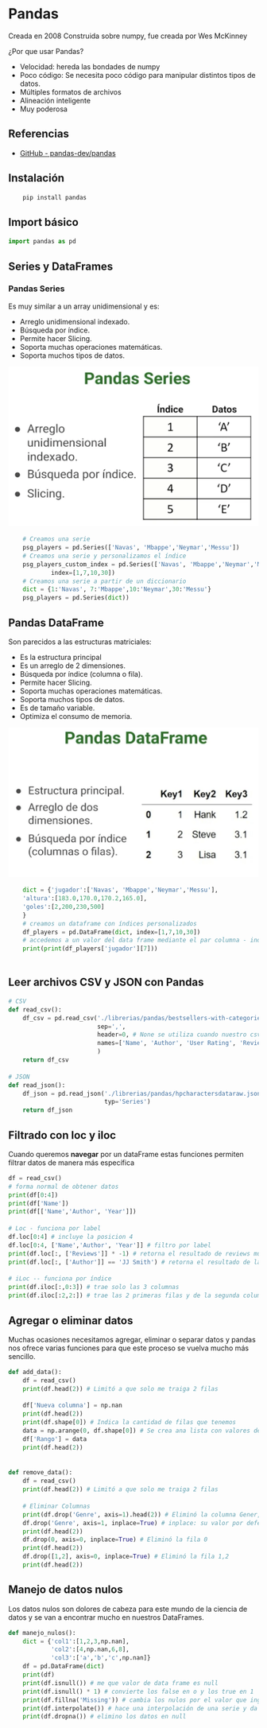 # Pandas

Creada en 2008 Construida sobre numpy, fue creada por Wes McKinney

¿Por que usar Pandas?
* Velocidad: hereda las bondades de numpy
* Poco código: Se necesita poco código para manipular distintos tipos de datos.
* Múltiples formatos de archivos
* Alineación inteligente
* Muy poderosa

## Referencias 
* [GitHub - pandas-dev/pandas](https://github.com/pandas-dev/pandas)

## Instalación

```sh
    pip install pandas
```
## Import básico

```python
import pandas as pd
```

## Series y DataFrames

### Pandas Series
Es muy similar a un array unidimensional y es:

* Arreglo unidimensional indexado.
* Búsqueda por índice.
* Permite hacer Slicing.
* Soporta muchas operaciones matemáticas.
* Soporta muchos tipos de datos.

![](./img/pandas_series.png)

```python
    # Creamos una serie
    psg_players = pd.Series(['Navas', 'Mbappe','Neymar','Messu'])
    # Creamos una serie y personalizamos el índice
    psg_players_custom_index = pd.Series(['Navas', 'Mbappe','Neymar','Messu'],
            index=[1,7,10,30])
    # Creamos una serie a partir de un diccionario
    dict = {1:'Navas', 7:'Mbappe',10:'Neymar',30:'Messu'}
    psg_players = pd.Series(dict))
```

## Pandas DataFrame
Son parecidos a las estructuras matriciales:

* Es la estructura principal
* Es un arreglo de 2 dimensiones.
* Búsqueda por índice (columna o fila).
* Permite hacer Slicing.
* Soporta muchas operaciones matemáticas.
* Soporta muchos tipos de datos.
* Es de tamaño variable.
* Optimiza el consumo de memoria.

![](./img/pandas_dataframe.png)

```python
    dict = {'jugador':['Navas', 'Mbappe','Neymar','Messu'],
    'altura':[183.0,170.0,170.2,165.0],
    'goles':[2,200,230,500]
    }
    # creamos un dataframe con índices personalizados
    df_players = pd.DataFrame(dict, index=[1,7,10,30])
    # accedemos a un valor del data frame mediante el par columna - index
    print(print(df_players['jugador'][7]))
    
```
## Leer archivos CSV y JSON con Pandas

```python
# CSV
def read_csv():    
    df_csv = pd.read_csv('./librerias/pandas/bestsellers-with-categories.csv',
                         sep=',',
                         header=0, # None se utiliza cuando nuestro csv no tiene header
                         names=['Name', 'Author', 'User Rating', 'Reviews', 'Price', 'Year', 'Genre'] # puedo cambiar el valor de los headers
                         )  
    return df_csv

# JSON
def read_json():
    df_json = pd.read_json('./librerias/pandas/hpcharactersdataraw.json',
                           typ='Series')
    return df_json
```

## Filtrado con loc y iloc

Cuando queremos **navegar** por un dataFrame estas funciones permiten filtrar datos de manera más específica

```python
df = read_csv()
# forma normal de obtener datos
print(df[0:4])
print(df['Name'])
print(df[['Name','Author', 'Year']])

# Loc - funciona por label
df.loc[0:4] # incluye la posicion 4
df.loc[0:4, ['Name','Author', 'Year']] # filtro por label
print(df.loc[:, ['Reviews']] * -1) # retorna el resultado de reviews multiplicado por -1
print(df.loc[:, ['Author']] == 'JJ Smith') # retorna el resultado de la comparación de si el autor es == a JJ Smith

# iLoc -- funciona por índice
print(df.iloc[:,0:3]) # trae solo las 3 columnas
print(df.iloc[:2,2:]) # trae las 2 primeras filas y de la segunda columna a la última```

```

## Agregar o eliminar datos

Muchas ocasiones necesitamos agregar, eliminar o separar datos y pandas nos ofrece varias funciones para que este proceso se vuelva mucho más sencillo.

```python
def add_data():
    df = read_csv()
    print(df.head(2)) # Limitó a que solo me traiga 2 filas

    df['Nueva columna'] = np.nan
    print(df.head(2))
    print(df.shape[0]) # Indica la cantidad de filas que tenemos
    data = np.arange(0, df.shape[0]) # Se crea ana lista con valores desde 0 a la cantidad de filas
    df['Rango'] = data
    print(df.head(2))


def remove_data():
    df = read_csv()
    print(df.head(2)) # Limitó a que solo me traiga 2 filas
    
    # Eliminar Columnas
    print(df.drop('Genre', axis=1).head(2)) # Eliminó la columna Gener, se utiliza el axis para indicar que el drop es por columna.
    df.drop('Genre', axis=1, inplace=True) # inplace: su valor por defecto es false. Con inplace en true indicamos que queremos que elimine la columna del dataset, con el valor de inplace en false solo lo elimina en la salida.
    print(df.head(2)) 
    df.drop(0, axis=0, inplace=True) # Eliminó la fila 0
    print(df.head(2)) 
    df.drop([1,2], axis=0, inplace=True) # Eliminó la fila 1,2
    print(df.head(2)) 
```

## Manejo de datos nulos

Los datos nulos son dolores de cabeza para este mundo de la ciencia de datos y se van a encontrar mucho en nuestros DataFrames.

```python
def manejo_nulos():
    dict = {'col1':[1,2,3,np.nan],
            'col2':[4,np.nan,6,8],
            'col3':['a','b','c',np.nan]}
    df = pd.DataFrame(dict)
    print(df)
    print(df.isnull()) # me que valor de data frame es null
    print(df.isnull() * 1) # convierte los false en o y los true en 1 
    print(df.fillna('Missing')) # cambia los nulos por el valor que ingresamos
    print(df.interpolate()) # hace una interpolación de una serie y da un valor que el calcula, solo sirve para valores numéricos y es útil cuando nuestros datos siguen una estructura de una serie
    print(df.dropna()) # elimino los datos en null
```